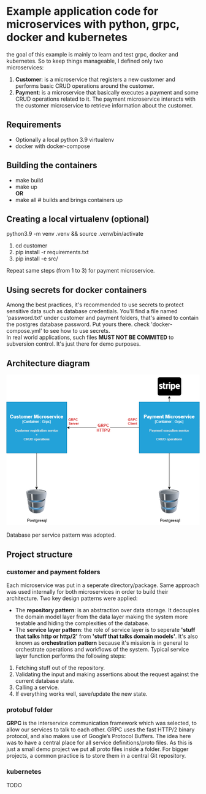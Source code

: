 # Example application code for microservices with python, grpc, docker and kubernetes
the goal of this example is mainly to learn and test grpc, docker and kubernetes. So to keep things manageable, I defined only two microservices:
1. **Customer**: is a microservice that registers a new customer and performs basic CRUD operations around the customer.
2. **Payment**: is a microservice that basically executes a payment and some CRUD operations related to it.
The payment microservice interacts with the customer microservice to retrieve information about the customer. 

## Requirements
* Optionally a local python 3.9 virtualenv 
* docker with docker-compose

## Building the containers
- make build
- make up\
**OR**
- make all # builds and brings containers up

## Creating a local virtualenv (optional)

python3.9 -m venv .venv && source .venv/bin/activate
1. cd customer
2. pip install -r requirements.txt
3. pip install -e src/

Repeat same steps (from 1 to 3) for payment microservice.

## Using secrets for docker containers
Among the best practices, it's recommended to use secrets to protect sensitive data such as database credentials.
You'll find a file named 'password.txt' under customer and payment folders, that's aimed to contain the postgres database password. Put yours there.
check 'docker-compose.yml' to see how to use secrets.\
In real world applications, such files **MUST NOT BE COMMITED** to subversion control. It's just there for demo purposes. 

## Architecture diagram
![](global_architecture_diagram.png)

Database per service pattern was adopted.

## Project structure
### customer and payment folders
Each microservice was put in a seperate directory/package. Same approach was used internally for both microservices in order to build their architecture.
Two key design patterns were applied: 
- The **repository pattern**: is an abstraction over data storage. It decouples the domain model layer from the data layer making the system more testable and hiding the complexities of the database. 
- The **service layer pattern**: the role of service layer is to seperate **'stuff that talks http or http/2'** from **'stuff that talks domain models'**. 
It's also known as **orchestration pattern** because it's mission is in general to orchestrate operations and workflows of the system. 
Typical service layer function performs the following steps:
1. Fetching stuff out of the repository.
2. Validating the input and making assertions about the request against the current database state.
3. Calling a service.
4. If everything works well, save/update the new state.
### protobuf folder
**GRPC** is the interservice communication framework which was selected, to allow our services to talk to each other. 
GRPC uses the fast HTTP/2 binary protocol, and also makes use of Google’s Protocol Buffers. The idea here was to have a central place for all service definitions/proto files. 
As this is just a small demo project we put all proto files inside a folder. For bigger projects, a common practice is to store them in a central Git repository.
### kubernetes
TODO



